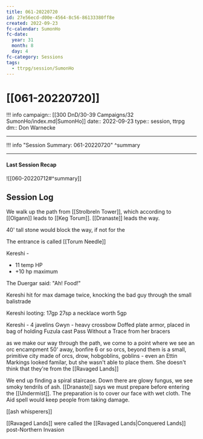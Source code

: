 ```yaml
---
title: 061-20220720
id: 27e56ecd-d00e-4564-8c56-86133380ff8e
created: 2022-09-23
fc-calendar: SumonHo
fc-date:
  year: 31
  month: 8
  day: 4
fc-category: Sessions
tags:
  - ttrpg/session/SumonHo
---
```


# [[061-20220720]]

!!! info
    campaign:: [[300 DnD/30-39 Campaigns/32 SumonHo/index.md|SumonHo]]
    date:: 2022-09-23
    type:: session, ttrpg
    dm:: Don Warnecke


---
!!! info "Session Summary: 061-20220720"
    ^summary

---


#### Last Session Recap

![[060-20220712#^summary]]

## Session Log

We walk up the path from [[Strolbreln Tower]], which according to [[Olgann]] leads to [[Keg Torum]]. [[Dranaste]] leads the way.

40' tall stone would block the way, if not for the 

The entrance is called [[Torum Needle]]

Kereshi -
- 11 temp HP
- +10 hp maximum


The Duergar said: "Ah! Food!"

Kereshi hit for max damage twice, knocking the bad guy through the small balistrade

Kereshi looting:
17gp
27sp
a necklace worth 5gp

Kereshi - 4 javelins
Gwyn - heavy crossbow
Doffed plate armor, placed in bag of holding
Fuzula cast Pass Without a Trace from her bracers


as we make our way through the path, we come to a point where we see an orc encampment 50' away, bonfire
6 or so orcs, beyond them is a small, primitive city made of orcs, drow, hobgoblins, goblins - even an Ettin
Markings looked familar, but she wasn't able to place them. She doesn't think that they're from the [[Ravaged Lands]]


We end up finding a spiral staircase. Down there are glowy fungus, we see smoky tendrils of ash. [[Dranaste]] says we must prepare before entering the [[Undermist]]. The preparation is to cover our face with wet cloth. The Aid spell would keep people from taking damage.

[[ash whisperers]]


[[Ravaged Lands]] were called the [[Ravaged Lands|Conquered Lands]] post-Northern Invasion